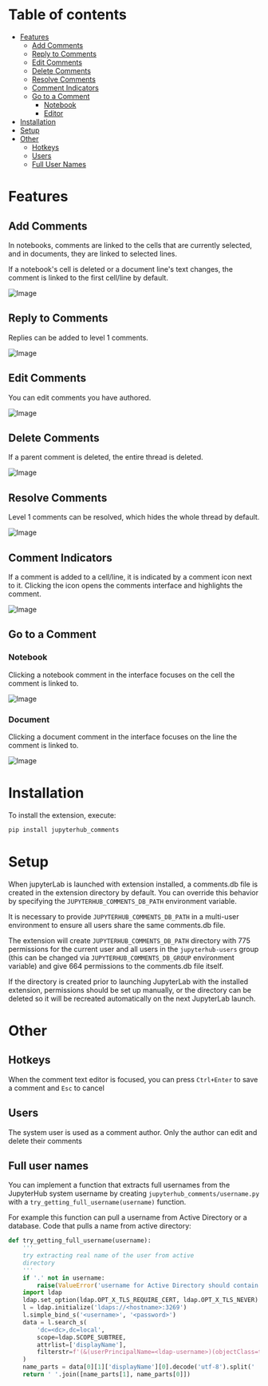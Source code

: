 # Table of contents
* [Features](#features)
  * [Add Comments](#add-comments)
  * [Reply to Comments](#reply-to-comments)
  * [Edit Comments](#edit-comments)
  * [Delete Comments](#delete-comments)
  * [Resolve Comments](#resolve-comments)
  * [Comment Indicators](#comment-indicators)
  * [Go to a Comment](#go-to-a-comment)
    * [Notebook](#notebook)
    * [Editor](#document)
* [Installation](#installation)
* [Setup](#setup)
* [Other](#other)
  * [Hotkeys](#hotkeys)
  * [Users](#users)
  * [Full User Names](#full-user-names)

# Features

## Add Comments

In notebooks, comments are linked to the cells that are currently selected, and in documents, they are linked to selected lines.

If a notebook's cell is deleted or a document line's text changes, the comment is linked to the first cell/line by default.

![Image](images/add_comment.gif)

## Reply to Comments

Replies can be added to level 1 comments.

![Image](images/reply.gif)

## Edit Comments

You can edit comments you have authored.

![Image](images/reply.gif)

## Delete Comments

If a parent comment is deleted, the entire thread is deleted.

![Image](images/delete.gif)

## Resolve Comments

Level 1 comments can be resolved, which hides the whole thread by default.

![Image](images/resolve.gif)

## Comment Indicators

If a comment is added to a cell/line, it is indicated by a comment icon next to it. Clicking the icon opens the comments interface and highlights the comment.

![Image](images/focus_notebook.gif)

## Go to a Comment
### Notebook

Clicking a notebook comment in the interface focuses on the cell the comment is linked to.

![Image](images/focus_interface.gif)
### Document

Clicking a document comment in the interface focuses on the line the comment is linked to.

![Image](images/focus_interface_editor.gif)

# Installation

To install the extension, execute:

```bash
pip install jupyterhub_comments
```

# Setup

When jupyterLab is launched with extension installed, a comments.db file is created in the extension directory by default. You can override this behavior by specifying the `JUPYTERHUB_COMMENTS_DB_PATH` environment variable.

It is necessary to provide `JUPYTERHUB_COMMENTS_DB_PATH` in a multi-user environment to ensure all users share the same comments.db file.

The extension will create `JUPYTERHUB_COMMENTS_DB_PATH` directory with 775 permissions for the current user and all users in the `jupyterhub-users` group (this can be changed via `JUPYTERHUB_COMMENTS_DB_GROUP` environment variable) and give 664 permissions to the comments.db file itself.

If the directory is created prior to launching JupyterLab with the installed extension, permissions should be set up manually, or the directory can be deleted so it will be recreated automatically on the next JupyterLab launch.

# Other

## Hotkeys

When the comment text editor is focused, you can press `Ctrl+Enter` to save a comment and `Esc` to cancel

## Users

The system user is used as a comment author. Only the author can edit and delete their comments

## Full user names

You can implement a function that extracts full usernames from the JupyterHub system username by creating `jupyterhub_comments/username.py` with a `try_getting_full_username(username)` function.

For example this function can pull a username from Active Directory or a database. Code that pulls a name from active directory:

```python
def try_getting_full_username(username):
    '''
    try extracting real name of the user from active
    directory
    '''
    if '.' not in username:
        raise(ValueError('username for Active Directory should contain "."'))
    import ldap
    ldap.set_option(ldap.OPT_X_TLS_REQUIRE_CERT, ldap.OPT_X_TLS_NEVER)
    l = ldap.initialize('ldaps://<hostname>:3269')
    l.simple_bind_s('<username>', '<password>')
    data = l.search_s(
        'dc=<dc>,dc=local',
        scope=ldap.SCOPE_SUBTREE,
        attrlist=['displayName'],
        filterstr=f'(&(userPrincipalName=<ldap-username>)(objectClass=top))'
    )
    name_parts = data[0][1]['displayName'][0].decode('utf-8').split(' ')
    return ' '.join([name_parts[1], name_parts[0]])
```